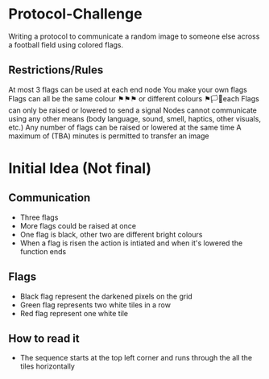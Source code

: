 # Protocol-Challenge
Writing a protocol to communicate a random image to someone else across a football field using colored flags. 

## Restrictions/Rules
At most 3 flags can be used at each end node
You make your own flags
Flags can all be the same colour ⚑⚑⚑ or different colours ⚑🏳🚩each
Flags can only be raised or lowered to send a signal
Nodes cannot communicate using any other means (body language, sound, smell, haptics, other visuals, etc.)
Any number of flags can be raised or lowered at the same time
A maximum of (TBA) minutes is permitted to transfer an image


# Initial Idea (Not final)

## Communication
- Three flags
- More flags could be raised at once 
- One flag is black, other two are different bright colours
- When a flag is risen the action is intiated and when it's lowered the function ends

## Flags
- Black flag represent the darkened pixels on the grid
- Green flag represents two white tiles in a row
- Red flag represent one white tile

## How to read it
- The sequence starts at the top left corner and runs through the all the tiles horizontally
